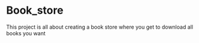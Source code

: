 # Book_store
 This project is all about creating a book store
 where you get to download all books you want
